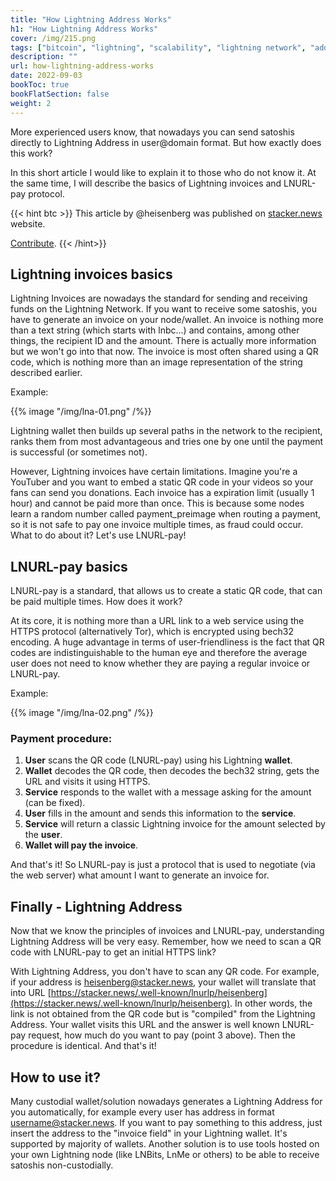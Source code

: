 ```yaml
---
title: "How Lightning Address Works"
h1: "How Lightning Address Works"
cover: /img/215.png
tags: ["bitcoin", "lightning", "scalability", "lightning network", "addresses", "payments"]
description: ""
url: how-lightning-address-works
date: 2022-09-03
bookToc: true
bookFlatSection: false
weight: 2
---
```


More experienced users know, that nowadays you can send satoshis directly to Lightning Address in user@domain format. But how exactly does this work?

In this short article I would like to explain it to those who do not know it. At the same time, I will describe the basics of Lightning invoices and LNURL-pay protocol.

{{< hint btc >}}
This article by @heisenberg was published on [stacker.news](https://stacker.news/items/65872) website.

[Contribute](/contribute/).
{{< /hint>}}

## Lightning invoices basics

Lightning Invoices are nowadays the standard for sending and receiving funds on the Lightning Network. If you want to receive some satoshis, you have to generate an invoice on your node/wallet. An invoice is nothing more than a text string (which starts with lnbc...) and contains, among other things, the recipient ID and the amount. There is actually more information but we won't go into that now. The invoice is most often shared using a QR code, which is nothing more than an image representation of the string described earlier.

Example:

{{% image "/img/lna-01.png" /%}}

Lightning wallet then builds up several paths in the network to the recipient, ranks them from most advantageous and tries one by one until the payment is successful (or sometimes not).

However, Lightning invoices have certain limitations. Imagine you're a YouTuber and you want to embed a static QR code in your videos so your fans can send you donations. Each invoice has a expiration limit (usually 1 hour) and cannot be paid more than once. This is because some nodes learn a random number called payment_preimage when routing a payment, so it is not safe to pay one invoice multiple times, as fraud could occur. What to do about it? Let's use LNURL-pay!

## LNURL-pay basics

LNURL-pay is a standard, that allows us to create a static QR code, that can be paid multiple times. How does it work?

At its core, it is nothing more than a URL link to a web service using the HTTPS protocol (alternatively Tor), which is encrypted using bech32 encoding. A huge advantage in terms of user-friendliness is the fact that QR codes are indistinguishable to the human eye and therefore the average user does not need to know whether they are paying a regular invoice or LNURL-pay.

Example:

{{% image "/img/lna-02.png" /%}}

### Payment procedure:

1. **User** scans the QR code (LNURL-pay) using his Lightning **wallet**.
2. **Wallet** decodes the QR code, then decodes the bech32 string, gets the URL and visits it using HTTPS.
3. **Service** responds to the wallet with a message asking for the amount (can be fixed).
4. **User** fills in the amount and sends this information to the **service**.
5. **Service** will return a classic Lightning invoice for the amount selected by the **user**.
6. **Wallet will pay the invoice**.

And that's it! So LNURL-pay is just a protocol that is used to negotiate (via the web server) what amount I want to generate an invoice for.

## Finally - Lightning Address

Now that we know the principles of invoices and LNURL-pay, understanding Lightning Address will be very easy. Remember, how we need to scan a QR code with LNURL-pay to get an initial HTTPS link?

With Lightning Address, you don't have to scan any QR code. For example, if your address is [heisenberg@stacker.news](mailto:heisenberg@stacker.news), your wallet will translate that into URL [https://stacker.news/.well-known/lnurlp/heisenberg](https://stacker.news/.well-known/lnurlp/heisenberg). In other words, the link is not obtained from the QR code but is "compiled" from the Lightning Address. Your wallet visits this URL and the answer is well known LNURL-pay request, how much do you want to pay (point 3 above). Then the procedure is identical. And that's it!

## How to use it?

Many custodial wallet/solution nowadays generates a Lightning Address for you automatically, for example every user has address in format [username@stacker.news](mailto:username@stacker.news). If you want to pay something to this address, just insert the address to the "invoice field" in your Lightning wallet. It's supported by majority of wallets. Another solution is to use tools hosted on your own Lightning node (like LNBits, LnMe or others) to be able to receive satoshis non-custodially.